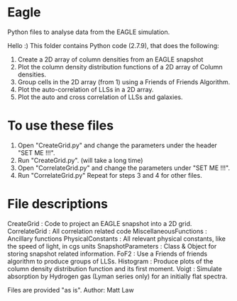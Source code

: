 # Eagle
Python files to analyse data from the EAGLE simulation. 

Hello :) 
This folder contains Python code (2.7.9), that does the following:
1. Create a 2D array of column densities from an EAGLE snapshot
2. Plot the column density distribution functions of a 2D array of Column densities.
3. Group cells in the 2D array (from 1) using a Friends of Friends Algorithm.
4. Plot the auto-correlation of LLSs in a 2D array. 
5. Plot the auto and cross correlation of LLSs and galaxies.

To use these files
============================================================================
1. Open "CreateGrid.py" and change the parameters under the header "SET ME !!!".
2. Run "CreateGrid.py". (will take a long time)
3. Open "CorrelateGrid.py" and change the parameters under "SET ME !!!". 
4. Run "CorrelateGrid.py"
Repeat for steps 3 and 4 for other files.

File descriptions
===========================================================================
CreateGrid		: Code to project an EAGLE snapshot into a 2D grid.
CorrelateGrid		: All correlation related code
MiscellaneousFunctions	: Ancillary functions
PhysicalConstants	: All relevant physical constants, like the speed of light, in cgs units 
SnapshotParameters	: Class & Object for storing snapshot related information.
FoF2			: Use a Friends of friends algorithm to produce groups of LLSs.
Histogram		: Produce plots of the column density distribution function
			  and its first moment.
Voigt			: Simulate absorption by Hydrogen gas (Lyman series only)
			  for an initially flat spectra.

Files are provided "as is".
Author: Matt Law
